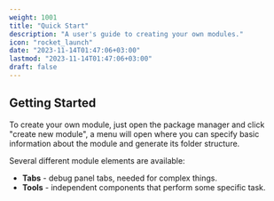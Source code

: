 ```yaml
---
weight: 1001
title: "Quick Start"
description: "A user's guide to creating your own modules."
icon: "rocket_launch"
date: "2023-11-14T01:47:06+03:00"
lastmod: "2023-11-14T01:47:06+03:00"
draft: false
---
```


## Getting Started

To create your own module, just open the package manager and click "create new module", a menu will open where you can specify basic information about the module and generate its folder structure.

Several different module elements are available:
- **Tabs** - debug panel tabs, needed for complex things.
- **Tools** - independent components that perform some specific task.
